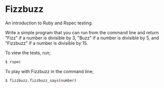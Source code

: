 # Fizzbuzz

An introduction to Ruby and Rspec testing.

Write a simple program that you can run from the command line and return "Fizz" if a number is divisible by 3, "Buzz" if a number is divisible by 5, and "Fizzbuzz" if a number is divisible by 15.

To view the tests, run;

```sh
$ rspec
```

To play with Fizzbuzz in the command line;

```sh
$ fizzbuzz.fizzbuzz_says(number)
```

